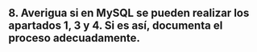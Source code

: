 ## 8. Averigua si en MySQL se pueden realizar los apartados 1, 3 y 4. Si es así, documenta el proceso adecuadamente.
